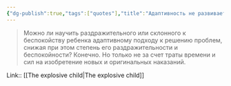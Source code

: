 ```yaml
---
{"dg-publish":true,"tags":["quotes"],"title":"Адаптивность не развивается за счёт наказаний","date":"2022-08-24T08:42:14+03:00","permalink":"/quotes/202208240842/","dgHomeLink":false,"dgPassFrontmatter":true}
---
```



> Можно ли научить раздражительного или склонного к беспокойству ребенка адаптивному подходу к решению проблем, снижая при этом степень его раздражительности и беспокойности? Конечно. Но только не за счет траты времени и сил на изобретение новых и оригинальных наказаний.

Link:: [[The explosive child|The explosive child]]


